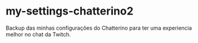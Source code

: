 # my-settings-chatterino2
Backup das minhas configurações do Chatterino para ter uma experiencia melhor no chat da Twitch.
